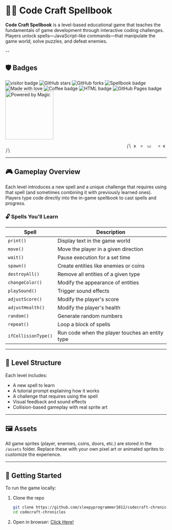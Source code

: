 <!--© 2025 sleepyprogrammer1012. All rights reserved.

This project, Code Craft Spellbook, and all associated source code, assets, and content are the intellectual property of Ikeeludead. Unauthorized reproduction, distribution, or modification of any part of this project is prohibited without explicit written permission.

Licensed for personal, educational, and non-commercial use only.
-->

# 🧙‍♂️ Code Craft Spellbook

**Code Craft Spellbook** is a level-based educational game that teaches the fundamentals of game development through interactive coding challenges. Players unlock spells—JavaScript-like commands—that manipulate the game world, solve puzzles, and defeat enemies.

--
## 🛡️ Badges
<img src="https://visitor-badge.laobi.icu/badge?page_id=sleepyprogrammer1012.Code_Craft_Spellbook&color=blue&style=flat-square" alt="visitor badge"/> <img src="https://img.shields.io/github/stars/sleepyprogrammer1012/Code_Craft_Spellbook?style=social" alt="GitHub stars"/> <img src="https://img.shields.io/github/forks/sleepyprogrammer1012/Code_Craft_Spellbook?style=social" alt="GitHub forks"/> <img src="https://img.shields.io/badge/Spellbook-Ready%20to%20Cast-purple?style=for-the-badge" alt="Spellbook badge"/> <img src="https://img.shields.io/badge/Made%20with-%E2%9D%A4-red?style=flat-square" alt="Made with love"/> <img src="https://img.shields.io/badge/Powered%20by-Coffee-brown?style=flat-square" alt="Coffee badge"/> <img src="https://img.shields.io/badge/HTML-5-orange?style=flat-square" alt="HTML badge"/> <img src="https://img.shields.io/badge/Hosted%20on-GitHub%20Pages-blue?style=flat-square" alt="GitHub Pages badge"/> <img src="https://media.giphy.com/media/l0MYt5jPR6QX5pnqM/giphy.gif" alt="Powered by Magic" width="150"/>







                                                         ⎛⎝ ≽  >  ⩊   < ≼ ⎠⎞
---

## 🎮 Gameplay Overview

Each level introduces a new spell and a unique challenge that requires using that spell (and sometimes combining it with previously learned ones). Players type code directly into the in-game spellbook to cast spells and progress.

### 🔓 Spells You’ll Learn

| Spell             | Description                                      |
|-------------------|--------------------------------------------------|
| `print()`         | Display text in the game world                   |
| `move()`          | Move the player in a given direction             |
| `wait()`          | Pause execution for a set time                   |
| `spawn()`         | Create entities like enemies or coins            |
| `destroyAll()`    | Remove all entities of a given type              |
| `changeColor()`   | Modify the appearance of entities                |
| `playSound()`     | Trigger sound effects                            |
| `adjustScore()`   | Modify the player's score                        |
| `adjustHealth()`  | Modify the player's health                       |
| `random()`        | Generate random numbers                          |
| `repeat()`        | Loop a block of spells                           |
| `ifCollisionType()` | Run code when the player touches an entity type |

---

## 🧩 Level Structure

Each level includes:

- A new spell to learn
- A tutorial prompt explaining how it works
- A challenge that requires using the spell
- Visual feedback and sound effects
- Collision-based gameplay with real sprite art

---

## 🖼️ Assets

All game sprites (player, enemies, coins, doors, etc.) are stored in the `/assets` folder. Replace these with your own pixel art or animated sprites to customize the experience.

---

## 🚀 Getting Started

To run the game locally:

1. Clone the repo  
   ```bash
   git clone https://github.com/sleepyprogrammer1012/codecraft-chronicles.git
   cd codecraft-chronicles
2. Open in browser: [Click Here!](https://sleepyprogrammer1012.github.io/Code_Craft_Spellbook/)

<!--© 2025 sleepyprogrammer1012. All rights reserved.

This project, Code Craft Spellbook, and all associated source code, assets, and content are the intellectual property of Ikeeludead. Unauthorized reproduction, distribution, or modification of any part of this project is prohibited without explicit written permission.

Licensed for personal, educational, and non-commercial use only.
-->
